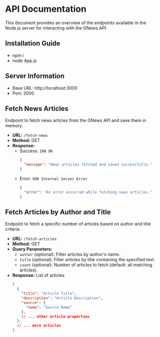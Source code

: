 # API Documentation

This document provides an overview of the endpoints available in the Node.js server for interacting with the GNews API.

## Installation Guide

- npm i
- node App.js

## Server Information

- Base URL: http://localhost:3000
- Port: 3000

## Fetch News Articles

Endpoint to fetch news articles from the GNews API and save them in memory.

- **URL:** `/fetch-news`
- **Method:** GET
- **Response:**
  - Success: `200 OK`
    ```json
    {
      "message": "News articles fetched and saved successfully."
    }
    ```
  - Error: `500 Internal Server Error`
    ```json
    {
      "error": "An error occurred while fetching news articles."
    }
    ```

## Fetch Articles by Author and Title

Endpoint to fetch a specific number of articles based on author and title criteria.

- **URL:** `/fetch-articles`
- **Method:** GET
- **Query Parameters:**
  - `author` (optional): Filter articles by author's name.
  - `title` (optional): Filter articles by title containing the specified text.
  - `count` (optional): Number of articles to fetch (default: all matching articles).
- **Response:** List of articles
  ```json
  [
    {
      "title": "Article Title",
      "description": "Article Description",
      "source": {
        "name": "Source Name"
      },
      // ... other article properties
    },
    // ... more articles
  ]
